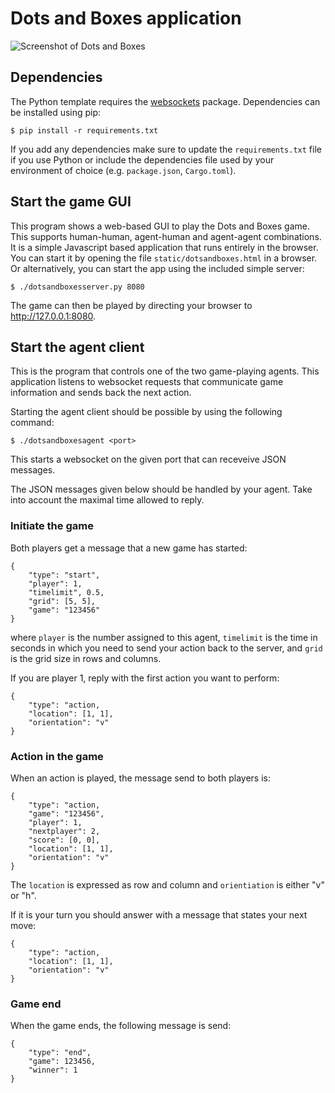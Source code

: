 Dots and Boxes application
==========================

![Screenshot of Dots and Boxes](https://people.cs.kuleuven.be/wannes.meert/dotsandboxes/screenshot.png)

Dependencies
------------

The Python template requires the [websockets](https://websockets.readthedocs.io)
package. Dependencies can be installed using pip:

    $ pip install -r requirements.txt

If you add any dependencies make sure to update the `requirements.txt` file if
you use Python or include the dependencies file used by your environment of
choice (e.g. `package.json`, `Cargo.toml`).


Start the game GUI
------------------

This program shows a web-based GUI to play the Dots and Boxes
game. This supports human-human, agent-human and agent-agent combinations.
It is a simple Javascript based application that runs entirely in the browser.
You can start it by opening the file `static/dotsandboxes.html` in a browser.
Or alternatively, you can start the app using the included simple server:

    $ ./dotsandboxesserver.py 8080

The game can then be played by directing your browser to http://127.0.0.1:8080.


Start the agent client
----------------------

This is the program that controls one of the two game-playing agents. This application
listens to websocket requests that communicate game information and sends
back the next action.

Starting the agent client should be possible by using the following command:

    $ ./dotsandboxesagent <port>

This starts a websocket on the given port that can receveive JSON messages.

The JSON messages given below should be handled by your agent.
Take into account the maximal time allowed to reply.

### Initiate the game

Both players get a message that a new game has started:

    {
        "type": "start",
        "player": 1,
        "timelimit", 0.5,
        "grid": [5, 5],
        "game": "123456"
    }

where `player` is the number assigned to this agent, `timelimit` is the
time in seconds in which you need to send your action back to the server,
and `grid` is the grid size in rows and columns.

If you are player 1, reply with the first action you want to perform:

    {
        "type": "action,
        "location": [1, 1],
        "orientation": "v"
    }


### Action in the game

When an action is played, the message send to both players is:

    {
        "type": "action,
        "game": "123456",
        "player": 1,
        "nextplayer": 2,
        "score": [0, 0],
        "location": [1, 1],
        "orientation": "v"
    }

The `location` is expressed as row and column and `orientiation` is either
"v" or "h".

If it is your turn you should answer with a message that states your next
move:

    {
        "type": "action,
        "location": [1, 1],
        "orientation": "v"
    }


### Game end

When the game ends, the following message is send:

    {
        "type": "end",
        "game": 123456,
        "winner": 1
    }

